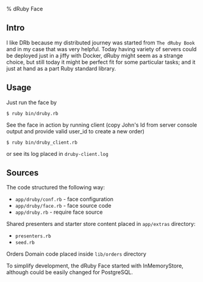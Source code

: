 % dRuby Face

## Intro

I like DRb because my distributed journey was started from `The dRuby Book` and in my case that was very helpful. Today having variety of servers could be deployed just in a jiffy with Docker, dRuby might seem as a strange choice, but still today it might be perfect fit for some particular tasks; and it just at hand as a part Ruby standard library.

## Usage

Just run the face by

    $ ruby bin/druby.rb

See the face in action by running client (copy John's Id from server console output and provide valid user_id to create a new order)

    $ ruby bin/druby_client.rb

or see its log placed in `druby-client.log`

## Sources

The code structured the following way:

- `app/druby/conf.rb` - face configuration
- `app/druby/face.rb` - face source code
- `app/druby.rb` - require face source

Shared presenters and starter store content placed in `app/extras` directory:

- `presenters.rb`
- `seed.rb`

Orders Domain code placed inside `lib/orders` directory

To simplify development, the dRuby Face started with InMemoryStore, although could be easily changed for PostgreSQL.
